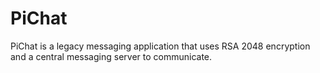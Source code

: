 # PiChat
PiChat is a legacy messaging application that uses RSA 2048 encryption and a central messaging server to communicate.

